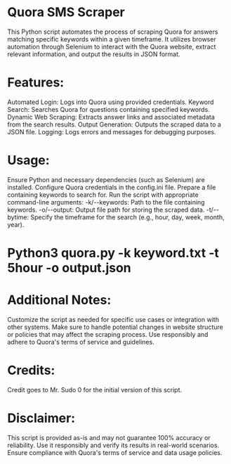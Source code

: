 # Quora SMS Scraper
This Python script automates the process of scraping Quora for answers matching specific keywords within a given timeframe. It utilizes browser automation through Selenium to interact with the Quora website, extract relevant information, and output the results in JSON format.

# Features:
Automated Login: Logs into Quora using provided credentials.
Keyword Search: Searches Quora for questions containing specified keywords.
Dynamic Web Scraping: Extracts answer links and associated metadata from the search results.
Output Generation: Outputs the scraped data to a JSON file.
Logging: Logs errors and messages for debugging purposes.

# Usage:
Ensure Python and necessary dependencies (such as Selenium) are installed.
Configure Quora credentials in the config.ini file.
Prepare a file containing keywords to search for.
Run the script with appropriate command-line arguments:
-k/--keywords: Path to the file containing keywords.
-o/--output: Output file path for storing the scraped data.
-t/--bytime: Specify the timeframe for the search (e.g., hour, day, week, month, year).

# Python3 quora.py -k keyword.txt -t 5hour -o output.json

# Additional Notes:
Customize the script as needed for specific use cases or integration with other systems.
Make sure to handle potential changes in website structure or policies that may affect the scraping process.
Use responsibly and adhere to Quora's terms of service and guidelines.

# Credits:
Credit goes to Mr. Sudo 0 for the initial version of this script.

# Disclaimer:
This script is provided as-is and may not guarantee 100% accuracy or reliability. Use it responsibly and verify its results in real-world scenarios. Ensure compliance with Quora's terms of service and data usage policies.

